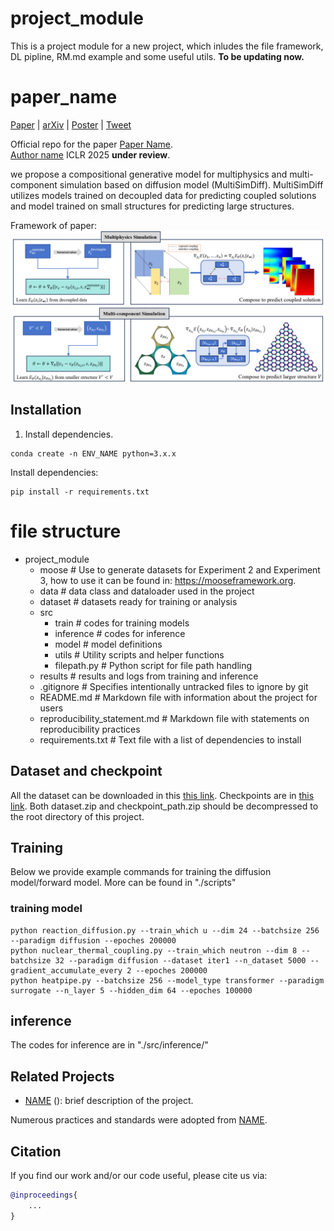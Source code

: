 # project_module
This is a project module for a new project, which inludes the file framework, DL pipline, RM.md example and some useful utils.
**To be updating now.**

# paper_name

[Paper](URL) | [arXiv](URL) | [Poster](URL) | [Tweet](URL)

Official repo for the paper [Paper Name](URL).<br />
[Author name]()
ICLR 2025 **under review**.

we propose a compositional generative model for multiphysics and multi-component simulation based on diffusion model (MultiSimDiff). MultiSimDiff utilizes models trained on decoupled data for predicting coupled solutions and model trained on small structures for predicting large structures.

Framework of paper:
<a href="url"><img src="./schematic.png" align="center" width="600" ></a>

## Installation


1. Install dependencies.

```code
conda create -n ENV_NAME python=3.x.x
```

Install dependencies:
```code
pip install -r requirements.txt
```

#  file structure
- project_module
  - moose                   # Use to generate datasets for Experiment 2 and Experiment 3, how to use it can be found in: https://mooseframework.org.
  - data                    # data class and dataloader used in the project
  - dataset                 # datasets ready for training or analysis
  - src
    - train                 # codes for training models
    - inference             # codes for inference
    - model                 # model definitions
    - utils                 # Utility scripts and helper functions
    - filepath.py             # Python script for file path handling
  - results                 # results and logs from training and inference
  - .gitignore              # Specifies intentionally untracked files to ignore by git
  - README.md               # Markdown file with information about the project for users
  - reproducibility_statement.md # Markdown file with statements on reproducibility practices
  - requirements.txt        # Text file with a list of dependencies to install


## Dataset and checkpoint

All the dataset can be downloaded in this [this link](URL). Checkpoints are in [this link](URl). Both dataset.zip and checkpoint_path.zip should be decompressed to the root directory of this project.


## Training

Below we provide example commands for training the diffusion model/forward model.
More can be found in "./scripts"

### training model


```code
python reaction_diffusion.py --train_which u --dim 24 --batchsize 256 --paradigm diffusion --epoches 200000
python nuclear_thermal_coupling.py --train_which neutron --dim 8 --batchsize 32 --paradigm diffusion --dataset iter1 --n_dataset 5000 --gradient_accumulate_every 2 --epoches 200000
python heatpipe.py --batchsize 256 --model_type transformer --paradigm surrogate --n_layer 5 --hidden_dim 64 --epoches 100000
```


## inference

The codes for inference are in "./src/inference/"


## Related Projects

* [NAME](URL) (): brief description of the project.

Numerous practices and standards were adopted from [NAME](URL).
## Citation
If you find our work and/or our code useful, please cite us via:

```bibtex
@inproceedings{
    ...
}
```
